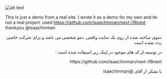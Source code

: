 ![alt text](./gif.gif)

This is just a demo from a real site. I wrote it as a demo for my own and its not a real project.
used https://github.com/isaachinman/next-i18next
thankyou @isaachinman

<p dir='rtl' align='right'>دموی ساخته شده از روی یک سایت واقعی. دمو شخصی می باشد و برای شرکت خاصی زده نشده است</p>
<p dir='rtl' align='right'>در توسعه از کد های موجود در لینک زیر استفاده شده است : </p>
<p dir='rtl' align='right'>https://github.com/isaachinman/next-i18next</p>
<p dir='rtl' align='right'>با تشکر از آقای @isaachinman</p>
